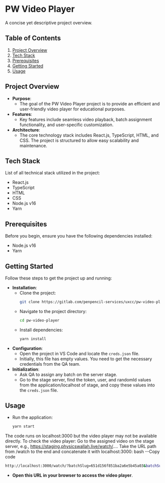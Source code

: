 # PW Video Player
A concise yet descriptive project overview.

## Table of Contents
1. [Project Overview](#project-overview)
2. [Tech Stack](#tech-stack)
3. [Prerequisites](#prerequisites)
4. [Getting Started](#getting-started)
5. [Usage](#usage)

## Project Overview <a name="project-overview"></a>
- **Purpose**: 
    - The goal of the PW Video Player project is to provide an efficient and user-friendly video player for educational purposes.
- **Features**: 
    - Key features include seamless video playback, batch assignment functionality, and user-specific customization.
- **Architecture**: 
    - The core technology stack includes React.js, TypeScript, HTML, and CSS. The project is structured to allow easy scalability and maintenance.

## Tech Stack <a name="tech-stack"></a>
List of all technical stack utilized in the project:
- React.js
- TypeScript
- HTML
- CSS
- Node.js v16
- Yarn

## Prerequisites <a name="prerequisites"></a>
Before you begin, ensure you have the following dependencies installed:
- Node.js v16
- Yarn

## Getting Started <a name="getting-started"></a>
Follow these steps to get the project up and running:
- **Installation**: 
    - Clone the project: 
      ```bash
      git clone https://gitlab.com/penpencil-services/uxcc/pw-video-player.git
      ```
    - Navigate to the project directory:
      ```bash
      cd pw-video-player
      ```
    - Install dependencies:
      ```bash
      yarn install
      ```
- **Configuration**: 
    - Open the project in VS Code and locate the `creds.json` file.
    - Initially, this file has empty values. You need to get the necessary credentials from the QA team.
- **Initialization**: 
    - Ask QA to assign any batch on the server stage.
    - Go to the stage server, find the token, user, and randomId values from the application/localhost of stage, and copy these values into the `creds.json` file.

## Usage <a name="usage"></a>
- Run the application:
  ```bash
  yarn start


The code runs on localhost:3000 but the video player may not be available directly. To check the video player:
Go to the assigned video on the stage server, e.g., https://staging.physicswallah.live/watch/....
Take the URL path from /watch to the end and concatenate it with localhost:3000:
bash
--Copy code
   ```bash
http://localhost:3000/watch/?batchSlug=651d156f851ba2a6e5b45a03&batchSubjectId=651d175963268306bda7da3a&subjectSlug=651d175963268306bda7da3a&topicSlug=all&scheduleId=66711b00b9b063b00dd6f8b4&isUnderMaintenance=false&entryPoint=BATCH_TODAYS_CLASS_VIDEOS_6406edb9dfa3ad00191fe679&learn2Earn=true 
   ```

 - **Open this URL in your browser to access the video player**.
